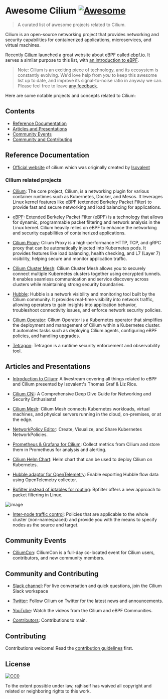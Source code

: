 # Awesome Cilium [![Awesome](https://awesome.re/badge.svg)](https://github.com/sindresorhus/awesome)

> A curated list of awesome projects related to Cilium.

Cilium is an open-source networking project that provides networking and security capabilities for containerized applications, microservices, and virtual machines. 


Recently [Cilium](https://cilium.io) launched a great website about eBPF called [ebpf.io](https://ebpf.io/). It serves a similar purpose to this list, with [an introduction to eBPF](https://ebpf.io/what-is-ebpf).

> Note: Cilium is an exciting piece of technology, and its ecosystem is constantly evolving. We'd love help from _you_ to keep this awesome list up to date, and improve its signal-to-noise ratio in anyway we can. Please feel free to leave [any feedback](https://github.com/seifrajhi/awesome-cilium/issues).

Here are some notable projects and concepts related to Cilium:



## Contents

- [Reference Documentation](#reference-documentation)
- [Articles and Presentations](#articles-and-presentations)
- [Community Events](community-events)
- [Community and Contributing](#community-and-contributing)



## Reference Documentation

- [Official website](https://cilium.io/) of cilium which was originally created by [Isovalent](https://isovalent.com/)

### Cilium related projects

- [Cilium](https://github.com/cilium/cilium): The core project, Cilium, is a networking plugin for various container runtimes such as Kubernetes, Docker, and Mesos. It leverages Linux kernel features like eBPF (extended Berkeley Packet Filter) to provide fast and secure networking and load balancing for applications.

- [eBPF](https://github.com/cilium/ebpf): Extended Berkeley Packet Filter (eBPF) is a technology that allows for dynamic, programmable packet filtering and network analysis in the Linux kernel. Cilium heavily relies on eBPF to enhance the networking and security capabilities of containerized applications.

- [Cilium Proxy](https://github.com/cilium/proxy): Cilium Proxy is a high-performance HTTP, TCP, and gRPC proxy that can be automatically injected into Kubernetes pods. It provides features like load balancing, health checking, and L7 (Layer 7) visibility, helping secure and monitor application traffic.

- [Cilium Cluster Mesh](https://docs.cilium.io/en/v1.9/gettingstarted/clustermesh/): Cilium Cluster Mesh allows you to securely connect multiple Kubernetes clusters together using encrypted tunnels. It enables seamless communication and service discovery across clusters while maintaining strong security boundaries.

- [Hubble](https://github.com/cilium/hubble): Hubble is a network visibility and monitoring tool built by the Cilium community. It provides real-time visibility into network traffic, allowing operators to gain insights into application behavior, troubleshoot connectivity issues, and enforce network security policies.

- [Cilium Operator](https://docs.cilium.io/en/stable/internals/cilium_operator/): Cilium Operator is a Kubernetes operator that simplifies the deployment and management of Cilium within a Kubernetes cluster. It automates tasks such as deploying Cilium agents, configuring eBPF policies, and handling upgrades.


- [Tetragon](https://github.com/cilium/tetragon): Tetragon is a runtime security enforcement and observability tool. 


## Articles and Presentations

- [Introduction to Cilium](https://www.youtube.com/watch?v=80OYrzS1dCA): A livestream covering all things related to eBPF and Cilium presented by Isovalent's Thomas Graf & Liz Rice. 


- [Cilium CNI](https://medium.com/itnext/cilium-cni-a-comprehensive-deep-dive-guide-for-networking-and-security-enthusiasts-588afbf72d5c): A Comprehensive Deep Dive Guide for Networking and Security Enthusiasts!


- [Cilium Mesh](https://isovalent.com/blog/post/introducing-cilium-mesh/): Cilium Mesh connects Kubernetes workloads, virtual machines, and physical servers running in the cloud, on-premises, or at the edge.

- [NetworkPolicy Editor](https://editor.networkpolicy.io/): Create, Visualize, and Share Kubernetes NetworkPolicies.

- [Prometheus & Grafana for Cilium](https://github.com/cilium/cilium/tree/main/examples/kubernetes/addons/prometheus): Collect metrics from Cilium and store them in Prometheus for analysis and alerting.

- [Cilium Helm Chart](https://artifacthub.io/packages/helm/cilium/cilium): Helm chart that can be used to deploy Cilium on Kubernetes.

- [Hubble adaptor for OpenTelemetry](https://github.com/cilium/hubble-otel): Enable exporting Hubble flow data using OpenTelemetry collector.

- [Bpfilter instead of iptables for routing](https://www.admin-magazine.com/Archive/2019/50/Bpfilter-offers-a-new-approach-to-packet-filtering-in-Linux): Bpfilter offers a new approach to packet filtering in Linux.

![image](https://github.com/seifrajhi/awesome-cilium/assets/26981510/b2236520-ea4c-400d-a5fd-15850a8bf420)


- [Inter-node traffic control](https://docs.cilium.io/en/latest/network/kubernetes/policy/#ciliumclusterwidenetworkpolicy): Policies that are applicable to the whole cluster (non-namespaced) and provide you with the means to specify nodes as the source and target.

## Community Events

- [CiliumCon](https://cilium.io/events/): CiliumCon is a full-day co-located event for Cilium users, contributors, and new community members.


## Community and Contributing

- [Slack channel](https://cilium.herokuapp.com/): For live conversation and quick questions, join the Cilium Slack workspace

- [Twitter](https://twitter.com/ciliumproject): Follow Cilium on Twitter for the latest news and announcements.
  
- [YouTube](https://www.youtube.com/c/eBPFCiliumCommunity): Watch the videos from the Cilium and eBPF Communities.
  
- [Contributors](https://github.com/cilium/cilium/graphs/contributors): Contributions to main.


## Contributing

Contributions welcome! Read the [contribution guidelines](contributing.md) first.

## License

[![CC0](http://mirrors.creativecommons.org/presskit/buttons/88x31/svg/cc-zero.svg)](http://creativecommons.org/publicdomain/zero/1.0)

To the extent possible under law, rajhiseif has waived all copyright and related or neighboring rights to this work.

